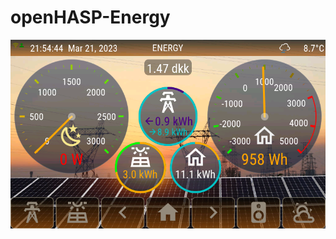 # openHASP-Energy

![T3E openHASP Energy plate 480x480 res.](https://github.com/htvekov/openHASP-Energy/blob/main/Sunton_energy_plate.png)


